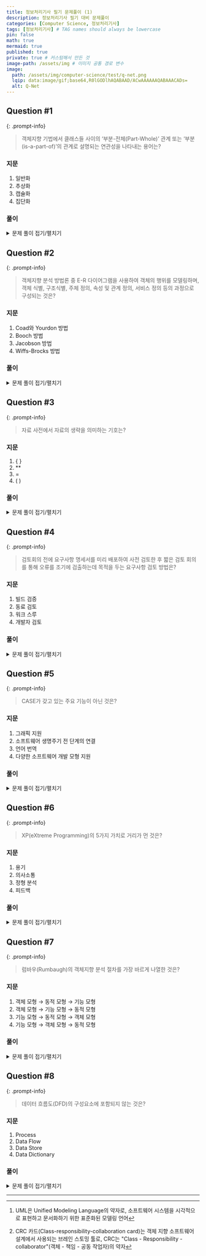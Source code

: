 ```yaml
---
title: 정보처리기사 필기 문제풀이 (1)
description: 정보처리기사 필기 대비 문제풀이
categories: [Computer Science, 정보처리기사]
tags: [정보처리기사] # TAG names should always be lowercase
pin: false
math: true
mermaid: true
published: true
private: true # 커스텀해서 만든 것
image-path: /assets/img # 이미지 공통 경로 변수
image:
  path: /assets/img/computer-science/test/q-net.png
  lqip: data:image/gif;base64,R0lGODlhAQABAAD/ACwAAAAAAQABAAACADs=
  alt: Q-Net
---
```


## Question #1

{: .prompt-info}

> 객체지향 기법에서 클래스들 사이의 ‘부분-전체(Part-Whole)’ 관계 또는 ‘부분(is-a-part-of)’의 관계로 설명되는 연관성을 나타내는 용어는?

### 지문

1. 일반화
2. 추상화
3. 캡슐화
4. 집단화

### 풀이

<details>
<summary markdown="span">문제 풀이 접기/펼치기</summary>

1. <ins class="red thin">일반화 (Generalization)</ins>

   `is-a` 관계 (상속)

   예: `사람` → `학생` (학생은 사람이다.)

2. <ins class="red thin">추상화 (Abstraction)</ins>

   복잡성을 줄이기 위해 핵심 특징만 추출하는 개념

   예: 인터페이스

3. <ins class="red thin">캡슐화 (Encapsulation)</ins>

   데이터와 메서드를 하나의 단위로 묶고 접근 제어를 통한 정보 은닉

4. <ins class="blue thin">집단화 (Aggregation)</ins>

   `부분-전체` 관계를 표현하는 <ins>약한 결합</ins>의 연관성

   예: `자동차`(전체)와 `바퀴`(부분) → 자동차가 사라져도 바퀴는 독립적으로 존재 가능

</details>

## Question #2

{: .prompt-info}

> 객체지향 분석 방법론 중 E-R 다이어그램을 사용하여 객체의 행위를 모델링하며, 객체 식별, 구조식별, 주체 정의, 속성 및 관계 정의, 서비스 정의 등의 과정으로 구성되는 것은?

### 지문

1. Coad와 Yourdon 방법
2. Booch 방법
3. Jacobson 방법
4. Wiffs-Brocks 방법

### 풀이

<details>
<summary markdown="span">문제 풀이 접기/펼치기</summary>

1. <ins class="blue thin">Coad와 Yourdon 방법</ins>

   E-R 다이어그램을 확장하여 <ins>객체의 정적 구조와 동적 행위를 모델링</ins>

   - 5단계 프로세스

     1. 객체 식별
     2. 구조 식별 (일반화 / 집단화)
     3. 주체(subject) 정의
     4. 속성 및 관계 정의
     5. 서비스(메서드) 정의

     ```mermaid
      graph LR
         A[객체 식별] --> B[구조 식별]
         B --> C[주체 정의]
         C --> D[속성 및 관계 정의]
         D --> E[서비스 정의]
     ```

2. <ins class="red thin">Booch 방법</ins>

   <ins>미시적 / 거시적 개발 모델 강조</ins> (UML[^uml]의 기반이 됨)

   클래스 / 객체 다이어그램, 상태 다이어그램 등을 사용

3. <ins class="red thin">Jacobson 방법</ins>

   <ins>유스케이스(Use Case)</ins> 중심의 방법론

4. <ins class="red thin">Wirfs-Brock 방법</ins>

   <ins>역할(Role)과 책임(Responsibility)에 초점</ins> (CRC 카드[^crc] 사용)

</details>

## Question #3

{: .prompt-info}

> 자료 사전에서 자료의 생략을 의미하는 기호는?

### 지문

1. { }
2. \*\*
3. =
4. ( )

### 풀이

<details>
<summary markdown="span">문제 풀이 접기/펼치기</summary>

| 기호  | 의미                                         | 예시                         |
| ----- | -------------------------------------------- | ---------------------------- |
| `=`   | <ins>정의 (is composed of)</ins>             | 주문 `=` 주문번호 + 상품명   |
| `+`   | <ins>연결 (and)</ins>                        | 이름 = 성 `+` 이름           |
| `[ ]` | <ins>선택 (or)</ins>                         | 결제 = `[현금 	카드]`         |
| `{ }` | <ins>반복 (iteration)</ins>                  | 전화번호 = `{숫자}3..8`      |
| `( )` | <ins class="blue">생략 가능 (optional)</ins> | 주소 = `(우편번호)` + 도로명 |
| `**`  | <ins>주석 (comment)</ins>                    | `**`최대 10자`**`            |

</details>

## Question #4

{: .prompt-info}

> 검토회의 전에 요구사항 명세서를 미리 배포하여 사전 검토한 후 짧은 검토 회의를 통해 오류를 조기에 검출하는데 목적을 두는 요구사항 검토 방법은?

### 지문

1. 빌드 검증
2. 동료 검토
3. 워크 스루
4. 개발자 검토

### 풀이

<details>
<summary markdown="span">문제 풀이 접기/펼치기</summary>

1. <ins class="red thin">빌드 검증</ins>

   소프트웨어를 컴파일하고 실행하여 오류가 있는지 없는지 확인하는 과정

   빌드 검증은 소프트웨어 오류를 조기에 발견하고 수정하는데 효과적인 방법

2. <ins class="red thin">동료 검토</ins>

   개발자가 서로의 코드를 검토하여 오류를 발견하고 수정하는 과정

   동료 검토는 소프트웨어 오류를 조기에 발견하고 수정하는 데 효과적인 방법

3. <ins class="blue thin">워크 스루</ins>

   요구사항, 설계, 코드 등 개발 산출물을 작성자가 직접 설명하며 검토자들이 이를 따라 걸어가면서(Walking Through) 분석하고 피드백을 주는 과정에서 유래

   요구사항 명세서를 미리 배포하여 사전 검토하고 짧은 검토 회의를 통해 오류를 조기에 검출하는 방법

   워크 스루는 요구사항 또는 설계서에 대한 검토를 위해 소규모의 전문가 그룹이 모여서 문서를 함께 검토하고 토의하는 방식

4. <ins class="red thin">개발자 검토</ins>

   개발자가 소프트웨어의 요구사항을 검토하여 오류를 발견하고 수정하는 과정

   개발자 검토는 소프트웨어 요구사항을 이해하고, 오류를 검출하는 데 효과적인 방법

</details>

## Question #5

{: .prompt-info}

> CASE가 갖고 있는 주요 기능이 아닌 것은?

### 지문

1. 그래픽 지원
2. 소프트웨어 생명주기 전 단계의 연결
3. 언어 번역
4. 다양한 소프트웨어 개발 모형 지원

### 풀이

<details>
<summary markdown="span">문제 풀이 접기/펼치기</summary>

- CASE 도구의 분류

  - Upper CASE: 요구 분석/설계 단계 지원 (ex. 모델링 도구)

  - Lower CASE: 구현/테스트 단계 지원 (ex. 코드 생성기)

  - Integrated CASE: 전체 생명주기 지원

1. <ins class="red thin">그래픽 지원</ins>

   다이어그램(DFD, ERD, UML 등) 작성을 위한 시각적 도구 제공

   예: Rational Rose, Visio

2. <ins class="red thin">소프트웨어 생명주기 전 단계의 연결</ins>

   요구 분석 → 설계 → 구현 → 테스트 단계를 통합 관리

   예: 요구사항 변경 시 관련 설계 문서 자동 업데이트

3. <ins class="blue thin">언어 번역</ins>

   CASE의 주요 기능이 아니며, 번역 기능은 자연어 처리(NLP) 도구(예: Google 번역)의 영역

4. <ins class="red thin">다양한 소프트웨어 개발 모형 지원</ins>

   폭포수, 애자일, 스파이럴 등 모델에 맞는 템플릿 및 도구 제공

</details>

## Question #6

{: .prompt-info}

> XP(eXtreme Programming)의 5가지 가치로 거리가 먼 것은?

### 지문

1. 용기
2. 의사소통
3. 정형 분석
4. 피드백

### 풀이

<details>
<summary markdown="span">문제 풀이 접기/펼치기</summary>

- XP의 추가 가치

  단순성 (Simplicity): 필요한 기능만 최소한으로 구현

  존중 (Respect): 팀원 간 협력과 존중

1. <ins class="red thin">용기 (Courage)</ins>

   변경 사항을 두려워하지 않고 적극적으로 수용

   예: 리팩토링 시 과감한 코드 수정.

2. <ins class="red thin">의사소통 (Communication)</ins>

   개발자, 고객, 팀원 간 지속적 소통 강조

   예: 매일 10분 스탠드업 미팅

3. <ins class="blue thin">정형 분석 (Formal Analysis)</ins>

   XP와 무관한 개념

   정형 분석은 형식적 명세(Formal Specification)나 수학적 검증에 사용되며, XP의 실용적/유연한 접근 방식과 대조됨

4. <ins class="red thin">피드백 (Feedback)</ins>

   짧은 주기로 실행 가능한 소프트웨어를 고객에게 전달하여 피드백 수집

   예: 1~2주 단위의 반복(Iteration) 개발

</details>

## Question #7

{: .prompt-info}

> 럼바우(Rumbaugh)의 객체지향 분석 절차를 가장 바르게 나열한 것은?

### 지문

1. 객체 모형 → 동적 모형 → 기능 모형
2. 객체 모형 → 기능 모형 → 동적 모형
3. 기능 모형 → 동적 모형 → 객체 모형
4. 기능 모형 → 객체 모형 → 동적 모형

### 풀이

<details>
<summary markdown="span">문제 풀이 접기/펼치기</summary>

1. <ins class="blue thin">객체 모형 → 동적 모형 → 기능 모형</ins>

   1. 객체 모형 (Object Model)

      시스템의 정적 구조를 정의

      클래스 다이어그램을 사용해 객체, 속성, 관계(상속, 연관 등)를 표현

      예: 학생 클래스와 수강 관계 모델링

   2. 동적 모형 (Dynamic Model)

      시스템의 시간에 따른 행위를 표현

      상태 다이어그램(State Diagram)을 사용해 객체의 상태 변화를 추적

      예: 주문 객체의 상태 변화 (접수 → 처리 → 완료)

   3. 기능 모형 (Functional Model)

      시스템의 데이터 흐름과 처리 과정을 설명

      DFD(Data Flow Diagram)를 활용해 입력 → 처리 → 출력을 표현

      예: 결제 처리 기능의 데이터 흐름

   {: .prompt-tip}

   > 은행 시스템 모델링 예시
   >
   > 1. 객체 모형: 계좌, 고객, 거래 클래스 정의
   >
   > 2. 동적 모형: 계좌의 상태 (활성 → 정지 → 해지)
   >
   > 3. 기능 모형: 이체 기능의 데이터 흐름 (출금 → 송금 → 입금)

</details>

## Question #8

{: .prompt-info}

> 데이터 흐름도(DFD)의 구성요소에 포함되지 않는 것은?

### 지문

1. Process
2. Data Flow
3. Data Store
4. Data Dictionary

### 풀이

<details>
<summary markdown="span">문제 풀이 접기/펼치기</summary>

1. <ins class="red thin">Process</ins>

   데이터를 변환하거나 처리하는 기능을 나타냄

   예: 주문 처리, 결제 검증

   표기법: 원 또는 사각형 모서리가 둥근 형태

2. <ins class="red thin">Data Flow</ins>

   데이터가 이동하는 경로와 방향을 표시

   예: 주문서 → 주문 처리

   표기법: 화살표

3. <ins class="red thin">Data Store</ins>

   데이터가 저장되는 위치 (DB, 파일 등)

   예: 고객 정보, 재고 DB

   표기법: 평행선 또는 열린 직사각형

4. <ins class="blue thin">Data Dictionary</ins>

   DFD의 구성 요소가 아님

   데이터 사전은 DFD의 부가적 설명 도구로, 데이터 요소의 세부 정의를 제공

   예: 주문서 = 주문번호 + 고객ID + 상품목록

   ```mermaid
   graph LR
   A[고객] -->|주문서| B(주문 처리)
   B -->|확인서| A
   B -->|주문내역| C[(주문 DB)]
   C --> B
   ```

   누락된 요소: 데이터 사전 (DFD에 직접 표시되지 않음)

</details>

---

[^uml]: UML은 Unified Modeling Language의 약자로, 소프트웨어 시스템을 시각적으로 표현하고 문서화하기 위한 표준화된 모델링 언어
[^crc]: CRC 카드(Class-responsibility-collaboration card)는 객체 지향 소프트웨어 설계에서 사용되는 브레인 스토밍 툴로, CRC는 "Class - Responsibility - collaborator"(객체 - 책임 - 공동 작업자)의 약자

<!-- ## 참고 사이트

> [IT's time to study - [JavaScript] JavaScript란?][ref_site_1] -->

<!-- 이미지 -->

<!-- [image_1]: {{page.image-path}}/image_1.png -->

<!-- 블로그 게시글 -->

<!-- [post-title]: {{site.url}}/posts/heap -->

<!-- 참고 사이트 -->

<!-- [ref_site_1]: https://velog.io/@hyungjin_han/JavaScript-JavaScript%EB%9E%80 -->
